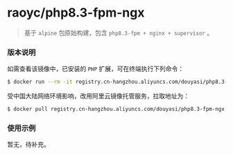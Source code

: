 # raoyc/php8.3-fpm-ngx

>   基于 `alpine` 包原始构建，包含 `php8.3-fpm + nginx + supervisor` 。

### 版本说明

如需查看该镜像中，已安装的 `PHP` 扩展，可在终端执行下列命令：

```bash
$ docker run --rm -it registry.cn-hangzhou.aliyuncs.com/douyasi/php8.3-fpm-ngx:latest php -m
```

受中国大陆网络环境影响，改用阿里云镜像托管服务，拉取地址为：

```bash
$ docker pull registry.cn-hangzhou.aliyuncs.com/douyasi/php8.3-fpm-ngx:latest
```

### 使用示例

暂无，待补充。
